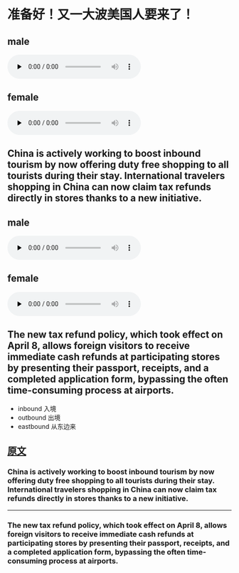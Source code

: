 # 准备好！又一大波美国人要来了！

## male​
<audio id="audio" controls="" preload="none">
    <source id="mp3" src="./audio_male_1.wav">
</audio>

## female
<audio id="audio" controls="" preload="none">
    <source id="mp3" src="./audio_female_1.wav">
</audio>

## China is actively working to boost inbound tourism by now offering duty free shopping to all tourists during their stay. International travelers shopping in China can now claim tax refunds directly in stores thanks to a new initiative.
 
## male​
<audio id="audio" controls="" preload="none">
    <source id="mp3" src="./audio_male_2.wav">
</audio>

## female
<audio id="audio" controls="" preload="none">
    <source id="mp3" src="./audio_female_2.wav">
</audio>

## The new tax refund policy, which took effect on April 8, allows foreign visitors to receive immediate cash refunds at participating stores by presenting their passport, receipts, and a completed application form, bypassing the often time-consuming process at airports.

- inbound 入境
- outbound 出境
- eastbound 从东边来


## [原文](https://www.bilibili.com/video/BV1P4oMY2EJT?t=1.4)
### China is actively working to boost inbound tourism by now offering duty free shopping to all tourists during their stay. International travelers shopping in China can now claim tax refunds directly in stores thanks to a new initiative.
--------- 
### The new tax refund policy, which took effect on April 8, allows foreign visitors to receive immediate cash refunds at participating stores by presenting their passport, receipts, and a completed application form, bypassing the often time-consuming process at airports.